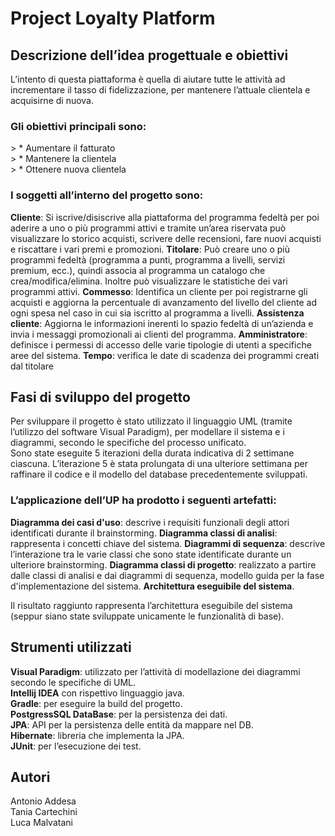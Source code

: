# Project Loyalty Platform

## Descrizione dell’idea progettuale e obiettivi

L’intento di questa piattaforma è quella di aiutare tutte le attività ad incrementare il tasso di fidelizzazione, per mantenere l’attuale clientela e acquisirne di nuova.

<h3>Gli obiettivi principali sono:</h3>
 > * Aumentare il fatturato<br>
 > * Mantenere la clientela<br>
 > * Ottenere nuova clientela<br>

<h3>I soggetti all’interno del progetto sono:</h3>

**Cliente**: Si iscrive/disiscrive alla piattaforma del programma fedeltà per poi aderire a uno o più programmi attivi e tramite un’area riservata può visualizzare lo storico acquisti, scrivere delle recensioni, fare nuovi acquisti e riscattare i vari premi e promozioni.
**Titolare**: Può creare uno o più programmi fedeltà (programma a punti, programma a livelli, servizi premium, ecc.), quindi associa al programma un catalogo che crea/modifica/elimina. Inoltre può visualizzare le statistiche dei vari programmi attivi.
**Commesso**: Identifica un cliente per poi registrarne gli acquisti e aggiorna la percentuale di avanzamento del livello del cliente ad ogni spesa nel caso in cui sia iscritto al programma a livelli.
**Assistenza cliente**: Aggiorna le informazioni inerenti lo spazio fedeltà di un’azienda e invia i messaggi promozionali ai clienti del programma.
**Amministratore**: definisce i permessi di accesso delle varie tipologie di utenti a specifiche aree del sistema.
**Tempo**: verifica le date di scadenza dei programmi creati dal titolare

## Fasi di sviluppo del progetto 

Per sviluppare il progetto è stato utilizzato il linguaggio UML (tramite l’utilizzo del software Visual Paradigm), per modellare il sistema e i diagrammi, secondo le specifiche del processo unificato.<br>
Sono state eseguite 5 iterazioni della durata indicativa di 2 settimane ciascuna. L’iterazione 5 è stata prolungata di una ulteriore settimana per raffinare il codice e il modello del database precedentemente sviluppati.<br>

<h3>L’applicazione dell’UP ha prodotto i seguenti artefatti:</h3>

**Diagramma dei casi d'uso**: descrive i requisiti funzionali degli attori identificati durante il brainstorming.
**Diagramma classi di analisi**: rappresenta i concetti chiave del sistema.
**Diagrammi di sequenza**: descrive l’interazione tra le varie classi che sono state identificate durante un ulteriore brainstorming.
**Diagramma classi di progetto**: realizzato a partire dalle classi di analisi e dai diagrammi di sequenza, modello guida per la fase d'implementazione del sistema.
**Architettura eseguibile del sistema**.

Il risultato raggiunto rappresenta l’architettura eseguibile del sistema (seppur siano state sviluppate unicamente le funzionalità di base).

## Strumenti utilizzati

**Visual Paradigm**: utilizzato per l’attività di modellazione dei diagrammi secondo le specifiche di UML.<br>
**Intellij IDEA** con rispettivo linguaggio java.<br>
**Gradle**: per eseguire la build del progetto.<br>
**PostgressSQL DataBase**: per la persistenza dei dati.<br>
**JPA**: API per la persistenza delle entità da mappare nel DB.<br>
**Hibernate**: libreria che implementa la JPA.<br>
**JUnit**: per l’esecuzione dei test.<br>

## Autori

Antonio Addesa<br>
Tania Cartechini<br>
Luca Malvatani<br>


